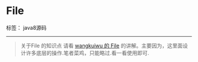 ﻿# File

标签： java8源码

---

> 关于File 的知识点 请看 [wangkuiwu 的 File][1] 的讲解。主要因为，这里面设计许多底层的操作.笔者菜鸡，只能略过.看一看使用即可.


  [1]: http://wangkuiwu.github.io/2012/05/08/File/